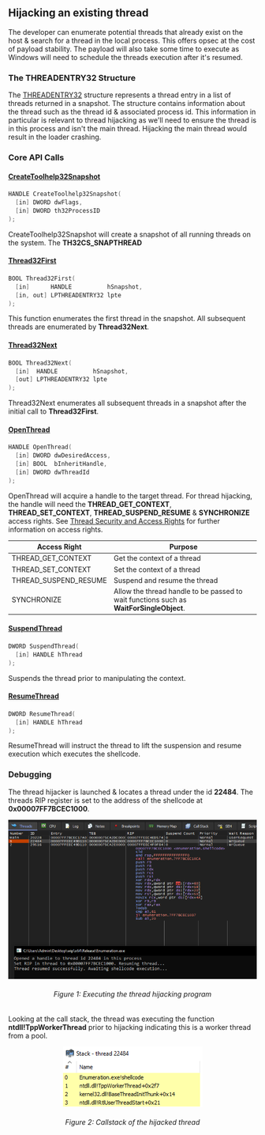 ## Hijacking an existing thread
The developer can enumerate potential threads that already exist on the host & search for a thread in the local process. This offers opsec at the cost of payload stability. The payload will also take some time to execute as Windows will need to schedule the threads execution after it's resumed.

### The THREADENTRY32 Structure
The [THREADENTRY32](https://learn.microsoft.com/en-us/windows/win32/api/tlhelp32/ns-tlhelp32-threadentry32) structure represents a thread entry in a list of threads returned in a snapshot. The structure contains information about the thread such as the thread id & associated process id. This information in particular is relevant to thread hijacking as we'll need to ensure the thread is in this process and isn't the main thread. Hijacking the main thread would result in the loader crashing.

### Core API Calls

#### [CreateToolhelp32Snapshot](https://learn.microsoft.com/en-us/windows/win32/api/tlhelp32/nf-tlhelp32-createtoolhelp32snapshot)

```c
HANDLE CreateToolhelp32Snapshot(
  [in] DWORD dwFlags,
  [in] DWORD th32ProcessID
);
```

CreateToolhelp32Snapshot will create a snapshot of all running threads on the system. The **TH32CS_SNAPTHREAD**

#### [Thread32First](https://learn.microsoft.com/en-us/windows/win32/api/tlhelp32/nf-tlhelp32-thread32first)
```c
BOOL Thread32First(
  [in]      HANDLE          hSnapshot,
  [in, out] LPTHREADENTRY32 lpte
);
```

This function enumerates the first thread in the snapshot. All subsequent threads are enumerated by **Thread32Next**.

#### [Thread32Next](https://learn.microsoft.com/en-us/windows/win32/api/tlhelp32/nf-tlhelp32-thread32next)

```c
BOOL Thread32Next(
  [in]  HANDLE          hSnapshot,
  [out] LPTHREADENTRY32 lpte
);
```

Thread32Next enumerates all subsequent threads in a snapshot after the initial call to **Thread32First**. 

#### [OpenThread](https://learn.microsoft.com/en-us/windows/win32/api/processthreadsapi/nf-processthreadsapi-openthread)
```c
HANDLE OpenThread(
  [in] DWORD dwDesiredAccess,
  [in] BOOL  bInheritHandle,
  [in] DWORD dwThreadId
);
```

OpenThread will acquire a handle to the target thread. For thread hijacking, the handle will need the **THREAD_GET_CONTEXT**, **THREAD_SET_CONTEXT**, **THREAD_SUSPEND_RESUME** & **SYNCHRONIZE** access rights. See [Thread Security and Access Rights](https://learn.microsoft.com/en-us/windows/win32/procthread/thread-security-and-access-rights) for further information on access rights.

| Access Right | Purpose |
| - | - |
| THREAD_GET_CONTEXT | Get the context of a thread
| THREAD_SET_CONTEXT | Set the context of a thread
| THREAD_SUSPEND_RESUME | Suspend and resume the thread
| SYNCHRONIZE | Allow the thread handle to be passed to wait functions such as **WaitForSingleObject**.

#### [SuspendThread](https://learn.microsoft.com/en-us/windows/win32/api/processthreadsapi/nf-processthreadsapi-suspendthread)
```c
DWORD SuspendThread(
  [in] HANDLE hThread
);
```

Suspends the thread prior to manipulating the context.


#### [ResumeThread](https://learn.microsoft.com/en-us/windows/win32/api/processthreadsapi/nf-processthreadsapi-resumethread)

```c
DWORD ResumeThread(
  [in] HANDLE hThread
);
```

ResumeThread will instruct the thread to lift the suspension and resume execution which executes the shellcode.

### Debugging

The thread hijacker is launched & locates a thread under the id **22484**. The threads RIP register is set to the address of the shellcode at **0x00007FF7BCEC1000**.

<p align=center>
	<img src=data/debug.png></img>
  <h6 align=center>Figure 1: Executing the thread hijacking program</h6>
</p>

Looking at the call stack, the thread was executing the function **ntdll!TppWorkerThread** prior to hijacking indicating this is a worker thread from a pool.

<p align=center>
	<img src=data/callstack.png></img>
  <h6 align=center>Figure 2: Callstack of the hijacked thread</h6>
</p>